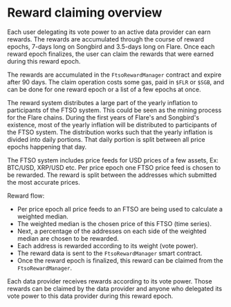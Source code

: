 # Reward claiming overview

Each user delegating its vote power to an active data provider can earn rewards.
The rewards are accumulated through the course of reward epochs, 7-days long on Songbird and 3.5-days long on Flare.
Once each reward epoch finalizes, the user can claim the rewards that were earned during this reward epoch.

The rewards are accumulated in the `FtsoRewardManager` contract and expire after 90 days.
The claim operation costs some gas, paid in `$FLR` or `$SGB`, and can be done for one reward epoch or a list of a few epochs at once.

The reward system distributes a large part of the yearly inflation to participants of the FTSO system.
This could be seen as the mining process for the Flare chains.
During the first years of Flare's and Songbird's existence, most of the yearly inflation will be distributed to participants of the FTSO system.
The distribution works such that the yearly inflation is divided into daily portions. That daily portion is split between all price epochs happening that day.

The FTSO system includes price feeds for USD prices of a few assets, Ex: BTC/USD, XRP/USD etc.
Per price epoch one FTSO price feed is chosen to be rewarded.
The reward is split between the addresses which submitted the most accurate prices.

Reward flow:

* Per price epoch all price feeds to an FTSO are being used to calculate a weighted median.
* The weighted median is the chosen price of this FTSO (time series).
* Next, a percentage of the addresses on each side of the weighted median are chosen to be rewarded.
* Each address is rewarded according to its weight (vote power).
* The reward data is sent to the `FtsoRewardManager` smart contract.
* Once the reward epoch is finalized, this reward can be claimed from the `FtsoRewardManager`.

Each data provider receives rewards according to its vote power.
Those rewards can be claimed by the data provider and anyone who delegated its vote power to this data provider during this reward epoch.
